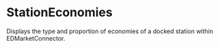# StationEconomies
Displays the type and proportion of economies of a docked station within EDMarketConnector.
